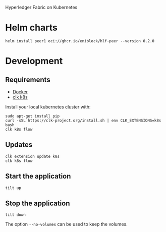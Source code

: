 Hyperledger Fabric on Kubernetes

# Helm charts

```
helm install peer1 oci://ghcr.io/eniblock/hlf-peer --version 0.2.0
```

# Development

## Requirements

- [Docker](https://docs.docker.com/engine/install/#server)
- [clk k8s](https://github.com/click-project/clk_recipe_k8s)

Install your local kubernetes cluster with:

```shell script
sudo apt-get install pip
curl -sSL https://clk-project.org/install.sh | env CLK_EXTENSIONS=k8s bash
clk k8s flow
```

## Updates
```shell
clk extension update k8s
clk k8s flow
```

## Start the application

```shell script
tilt up
```

## Stop the application

```shell script
tilt down
```

The option `--no-volumes` can be used to keep the volumes.
